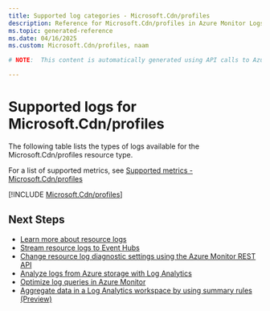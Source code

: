 ```yaml
---
title: Supported log categories - Microsoft.Cdn/profiles
description: Reference for Microsoft.Cdn/profiles in Azure Monitor Logs.
ms.topic: generated-reference
ms.date: 04/16/2025
ms.custom: Microsoft.Cdn/profiles, naam

# NOTE:  This content is automatically generated using API calls to Azure. Any edits made on these files will be overwritten in the next run of the script. 

---
```





# Supported logs for Microsoft.Cdn/profiles  
The following table lists the types of logs available for the Microsoft.Cdn/profiles resource type.
  
  
  
For a list of supported metrics, see [Supported metrics - Microsoft.Cdn/profiles](../supported-metrics/microsoft-cdn-profiles-metrics.md)  
  

  
[!INCLUDE [Microsoft.Cdn/profiles](~/reusable-content/ce-skilling/azure/includes/azure-monitor/reference/logs/microsoft-cdn-profiles-logs-include.md)]  
  

## Next Steps

* [Learn more about resource logs](/azure/azure-monitor/essentials/platform-logs-overview)
* [Stream resource logs to Event Hubs](/azure/azure-monitor/essentials/resource-logs#send-to-azure-event-hubs)
* [Change resource log diagnostic settings using the Azure Monitor REST API](/rest/api/monitor/diagnosticsettings)
* [Analyze logs from Azure storage with Log Analytics](/azure/azure-monitor/essentials/resource-logs#send-to-log-analytics-workspace)
* [Optimize log queries in Azure Monitor](/azure/azure-monitor/logs/query-optimization)
* [Aggregate data in a Log Analytics workspace by using summary rules (Preview)](/azure/azure-monitor/logs/summary-rules)